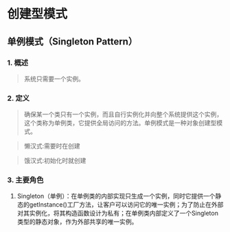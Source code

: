 # 创建型模式
## 单例模式（Singleton Pattern）
### 1. 概述
>  系统只需要一个实例。

### 2. 定义
> 确保某一个类只有一个实例，而且自行实例化并向整个系统提供这个实例，这个类称为单例类，它提供全局访问的方法。单例模式是一种对象创建型模式。

> 懒汉式:需要时在创建

> 饿汉式:初始化时就创建

### 3. 主要角色
1. Singleton（单例）：在单例类的内部实现只生成一个实例，同时它提供一个静态的getInstance()工厂方法，让客户可以访问它的唯一实例；为了防止在外部对其实例化，将其构造函数设计为私有；在单例类内部定义了一个Singleton类型的静态对象，作为外部共享的唯一实例。